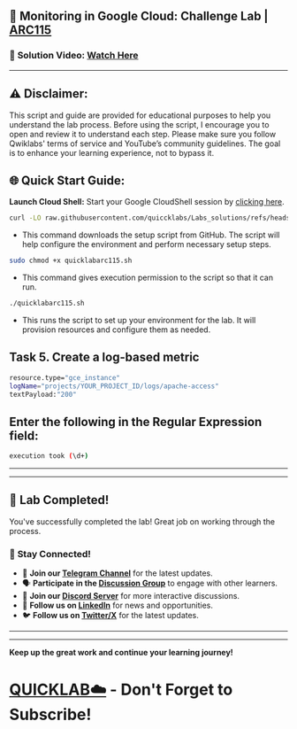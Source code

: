 
## 🚀 Monitoring in Google Cloud: Challenge Lab | [ARC115](https://www.cloudskillsboost.google/catalog_lab/6446)

### 🔗 **Solution Video:** [Watch Here]()

---

## ⚠️ **Disclaimer:**
This script and guide are provided for educational purposes to help you understand the lab process. Before using the script, I encourage you to open and review it to understand each step. Please make sure you follow Qwiklabs' terms of service and YouTube’s community guidelines. The goal is to enhance your learning experience, not to bypass it.


## 🌐 **Quick Start Guide:**

**Launch Cloud Shell:**
Start your Google CloudShell session by [clicking here](https://console.cloud.google.com/home/dashboard?project=&pli=1&cloudshell=true).


```bash
curl -LO raw.githubusercontent.com/quiccklabs/Labs_solutions/refs/heads/master/Monitoring%20in%20Google%20Cloud%20Challenge%20Lab/quicklabarc115.sh
```
- This command downloads the setup script from GitHub. The script will help configure the environment and perform necessary setup steps.


```bash
sudo chmod +x quicklabarc115.sh
```
- This command gives execution permission to the script so that it can run.

```bash
./quicklabarc115.sh
```
- This runs the script to set up your environment for the lab. It will provision resources and configure them as needed.

## Task 5. Create a log-based metric

```bash
resource.type="gce_instance"
logName="projects/YOUR_PROJECT_ID/logs/apache-access"
textPayload:"200"
```

## Enter the following in the Regular Expression field:

```bash
execution took (\d+)
```

---

---

## 🎉 **Lab Completed!**

You've successfully completed the lab! Great job on working through the process.

### 🌟 **Stay Connected!**

- 🔔 **Join our [Telegram Channel](https://t.me/quiccklab)** for the latest updates.
- 🗣 **Participate in the [Discussion Group](https://t.me/Quicklabchat)** to engage with other learners.
- 💬 **Join our [Discord Server](https://discord.gg/7fAVf4USZn)** for more interactive discussions.
- 💼 **Follow us on [LinkedIn](https://www.linkedin.com/company/quicklab-linkedin/)** for news and opportunities.
- 🐦 **Follow us on [Twitter/X](https://x.com/quicklab7)** for the latest updates.


---
---

**Keep up the great work and continue your learning journey!**

# [QUICKLAB☁️](https://www.youtube.com/@quick_lab) - Don't Forget to Subscribe!

